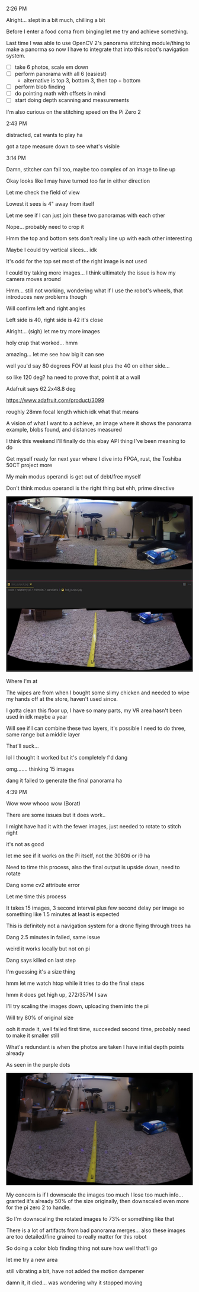 2:26 PM

Alright... slept in a bit much, chilling a bit

Before I enter a food coma from binging let me try and achieve something.

Last time I was able to use OpenCV 2's panorama stitching module/thing to make a panorma so now I have to integrate that into this robot's navigation system.

- [ ] take 6 photos, scale em down
- [ ] perform panorama with all 6 (easiest)
  - alternative is top 3, bottom 3, then top + bottom
- [ ] perform blob finding
- [ ] do pointing math with offsets in mind
- [ ] start doing depth scanning and measurements

I'm also curious on the stitching speed on the Pi Zero 2

2:43 PM

distracted, cat wants to play ha

got a tape measure down to see what's visible

3:14 PM

Damn, stitcher can fail too, maybe too complex of an image to line up

Okay looks like I may have turned too far in either direction

Let me check the field of view

Lowest it sees is 4" away from itself

Let me see if I can just join these two panoramas with each other

Nope... probably need to crop it

Hmm the top and bottom sets don't really line up with each other interesting

Maybe I could try vertical slices... idk

It's odd for the top set most of the right image is not used

I could try taking more images... I think ultimately the issue is how my camera moves around

Hmm... still not working, wondering what if I use the robot's wheels, that introduces new problems though

Will confirm left and right angles

Left side is 40, right side is 42 it's close

Alright... (sigh) let me try more images

holy crap that worked... hmm

amazing... let me see how big it can see

well you'd say 80 degrees FOV at least plus the 40 on either side...

so like 120 deg? ha need to prove that, point it at a wall

Adafruit says 62.2x48.8 deg

https://www.adafruit.com/product/3099

roughly 28mm focal length which idk what that means

A vision of what I want to a achieve, an image where it shows the panorama example, blobs found, and distances measured

I think this weekend I'll finally do this ebay API thing I've been meaning to do

Get myself ready for next year where I dive into FPGA, rust, the Toshiba 50CT project more

My main modus operandi is get out of debt/free myself

Don't think modus operandi is the right thing but ehh, prime directive

<img src="../../images/panorama-progress.JPG"/>

Where I'm at

The wipes are from when I bought some slimy chicken and needed to wipe my hands off at the store, haven't used since.

I gotta clean this floor up, I have so many parts, my VR area hasn't been used in idk maybe a year

Will see if I can combine these two layers, it's possible I need to do three, same range but a middle layer

That'll suck...

lol I thought it worked but it's completely f'd dang

omg....... thinking 15 images

dang it failed to generate the final panorama ha

4:39 PM

Wow wow whooo wow (Borat)

There are some issues but it does work..

I might have had it with the fewer images, just needed to rotate to stitch right

it's not as good

let me see if it works on the Pi itself, not the 3080ti or i9 ha

Need to time this process, also the final output is upside down, need to rotate

Dang some cv2 attribute error

Let me time this process

It takes 15 images, 3 second interval plus few second delay per image so something like 1.5 minutes at least is expected

This is definitely not a navigation system for a drone flying through trees ha

Dang 2.5 minutes in failed, same issue

weird it works locally but not on pi

Dang says killed on last step

I'm guessing it's a size thing

hmm let me watch htop while it tries to do the final steps

hmm it does get high up, 272/357M I saw

I'll try scaling the images down, uploading them into the pi

Will try 80% of original size

ooh it made it, well failed first time, succeeded second time, probably need to make it smaller still

What's redundant is when the photos are taken I have initial depth points already

As seen in the purple dots

<img src="../../images/pi-generated-panorama.JPG">

My concern is if I downscale the images too much I lose too much info... granted it's already 50% of the size originally, then downscaled even more for the pi zero 2 to handle.

So I'm downscaling the rotated images to 73% or something like that

There is a lot of artifacts from bad panorama merges... also these images are too detailed/fine grained to really matter for this robot

So doing a color blob finding thing not sure how well that'll go

let me try a new area

still vibrating a bit, have not added the motion dampener

damn it, it died... was wondering why it stopped moving

